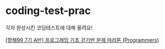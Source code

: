 # coding-test-prac
각자 완성시킨 코딩테스트에 대해 올려요!

[[항해99 7기 A반] 프로그래밍 기초 걷기반 문제 마라톤 (Programmers)](https://docs.google.com/spreadsheets/d/1z0QRXHLpb87YvaTdiBvp_KqRsQztxaIU_xeSLXguH40/edit#gid=557167890)


